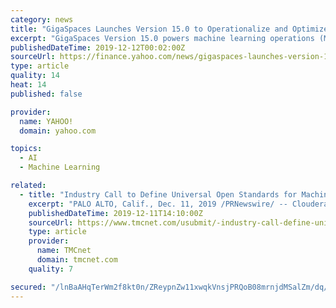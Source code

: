 ```yaml
---
category: news
title: "GigaSpaces Launches Version 15.0 to Operationalize and Optimize Machine Learning"
excerpt: "GigaSpaces Version 15.0 powers machine learning operations (MLOps) initiatives, helping enterprises maximize the business value derived from big data. Deploying machine learning models in production remains a major challenge for many enterprises. The Gartner Accelerate Your Machine Learning and Artificial Intelligence Journey Using These DevOps ..."
publishedDateTime: 2019-12-12T00:02:00Z
sourceUrl: https://finance.yahoo.com/news/gigaspaces-launches-version-15-0-143000292.html
type: article
quality: 14
heat: 14
published: false

provider:
  name: YAHOO!
  domain: yahoo.com

topics:
  - AI
  - Machine Learning

related:
  - title: "Industry Call to Define Universal Open Standards for Machine Learning Operations and Governance"
    excerpt: "PALO ALTO, Calif., Dec. 11, 2019 /PRNewswire/ -- Cloudera (NYSE: CLDR), the enterprise data cloud company, today asks for industry participation in defining universal open standards for machine learning operations (MLOps) and machine learning model governance. By contributing to these standards, the community can help companies make the most ..."
    publishedDateTime: 2019-12-11T14:10:00Z
    sourceUrl: https://www.tmcnet.com/usubmit/-industry-call-define-universal-open-standards-machine-learning-/2019/12/11/9068012.htm
    type: article
    provider:
      name: TMCnet
      domain: tmcnet.com
    quality: 7

secured: "/lnBaAHqTerWm2f8kt0n/ZReypnZw11xwqkVnsjPRQoB08mrnjdMSalZm/dq/ZKkFwT/Jwg9tM3pYwQ3tZAvrI2xo8+yVQn3kmB20Xi/xEl8du16uR3q9LobfHttKBPDrFy8pEMGFWgyZw00wBEXTgfTm2riBTiQ8wXM9/OqMbwwPGI4LlnrolrkSTrvenmgx1YzNAlrntLo71NfKbLsjN+2P11qEQKuUaQarHsqXTgQLbKhBU9qXSIIsLFWTu1Gc/DkE5PRWm4fin54xsrX4w==;IqJmW44ww/1gLNDkgvBYyg=="
---
```


